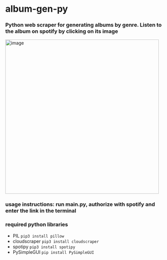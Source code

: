 # album-gen-py
### Python web scraper for generating albums by genre. Listen to the album on spotify by clicking on its image
<img width="482" alt="image" src="https://user-images.githubusercontent.com/50224596/182724909-24a20a16-da46-4ec4-8e97-3fd2db3abf49.png">

### usage instructions: run main.py, authorize with spotify and enter the link in the terminal
### required python libraries
- PIL `pip3 install pillow `
- cloudscraper `pip3 install cloudscraper`
- spotipy `pip3 install spotipy`
- PySimpleGUI `pip install PySimpleGUI`
